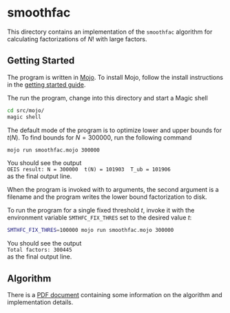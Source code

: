 # smoothfac

This directory contains an implementation of the `smoothfac` algorithm for
calculating factorizations of $`N!`$ with large factors.


## Getting Started

The program is written in [Mojo](https://docs.modular.com/mojo/manual/). To
install Mojo, follow the install instructions in the [getting started
guide](https://docs.modular.com/mojo/manual/get-started).

The run the program, change into this directory and start a Magic shell
```sh
cd src/mojo/
magic shell
```

The default mode of the program is to optimize lower and upper bounds for
$`t(N)`$. To find bounds for $`N=300000`$, run the following command
```sh
mojo run smoothfac.mojo 300000
```
You should see the output  
`OEIS result: N = 300000  t(N) = 101903  T_ub = 101906`  
as the final output line.

When the program is invoked with to arguments, the second argument is a filename
and the program writes the lower bound factorization to disk.

To run the program for a single fixed threshold $`t`$, invoke it with the
environment variable `SMTHFC_FIX_THRES` set to the desired value $`t`$:
```sh
SMTHFC_FIX_THRES=100000 mojo run smoothfac.mojo 300000
```
You should see the output  
`Total factors: 300445`  
as the final output line.


## Algorithm

There is a [PDF document](./smoothfac.pdf) containing some information on the
algorithm and implementation details.
